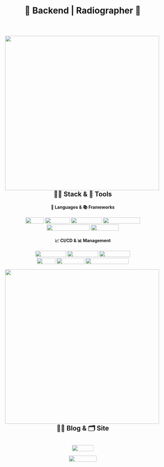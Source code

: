 <div align="center">

# 🌟 Backend | Radiographer 🌟
</div>
<br/>
<div align="center">
  <img align="left" width="500" src="http://mazassumnida.wtf/api/v2/generate_badge?boj=nyong9221"/>
  
## 👩‍🚀 Stack & 🚀 Tools
#### 📜 Languages & 📚 Frameworks
<img width="60" height="20" src="https://img.shields.io/badge/-Java-%23F08080?style=flat-square&logo=JAVA&logoColor=white"/></a> <img width="80" height="20" src="https://img.shields.io/badge/-Spring-%2332CD32?style=flat-square&logo=Spring&logoColor=white"/></a> <img width="100" height="20" src="https://img.shields.io/badge/-SpringBoot-%237CFC00?style=flat-square&logo=Springboot&logoColor=white"/></a> <img width="120" height="20" src="https://img.shields.io/badge/-SpringSecurity-brightgreen?style=flat-square&logo=Springsecurity&logoColor=white"/></a> 
<br/>
<img width="140" height="20" src="https://img.shields.io/badge/-React--Native-%231E90FF?style=flat-square&logo=react&logoColor=white"/></a> <img width="90" height="20" src="https://img.shields.io/badge/-Expo-%23696969?style=flat-square&logo=Expo&logoColor=white"/></a>

#### 📈 CI/CD & 📊 Management
<img width="100" height="20" src="https://img.shields.io/badge/-AWS%20EC2-%23FF4500?style=flat-square&logo=AmazonEC2&logoColor=white"/></a> <img width="100" height="20" src="https://img.shields.io/badge/-AWS%20S3-%2300CED1?style=flat-square&logo=AmazonS3&logoColor=white"/></a> <img width="100" height="20" src="https://img.shields.io/badge/-AWS%20RDS-%234169E1?style=flat-square&logo=AmazonRDS&logoColor=white"/></a>
<br/>
<img width="60" height="20" src="https://img.shields.io/badge/-Git-%239370DB?style=flat-square&logo=Git&logoColor=white"/></a> <img width="90" height="20" src="https://img.shields.io/badge/-GitHub-%234B0082?style=flat-square&logo=Github&logoColor=white"/></a> <img width="140" height="20" src="https://img.shields.io/badge/-GitHub%20Actions-%23191970?style=flat-square&logo=GithubActions&logoColor=white"/></a>
<br/>
</div>

<img align="left" width="500" src="https://github-readme-stats.vercel.app/api?username=pnuhct&show_icons=true&theme=tokyonight"/>
<div align="center">
  

## ✍🏻 Blog & 🗂 Site
<br/>
<div align="center">
<a href="https://radpro.tistory.com/"><img width="70" height="20" src="https://img.shields.io/badge/-Tstory-%23A0522D?style=flat-square&logo=tstory&logoColor=white"/></a>
  
<a href="https://www.notion.so/70c13d70d85c4c7e908819d4ecc18ff7"><img width="90" height="20" src="https://img.shields.io/badge/-Notion-%23FFF5EE?style=flat-square&logo=Notion&logoColor=white"/></a>

